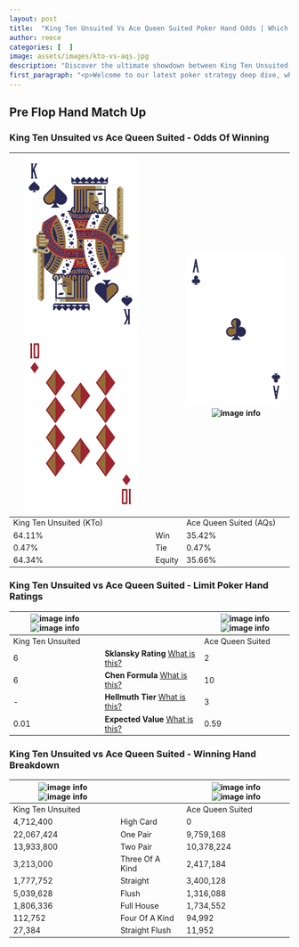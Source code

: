 ```yaml
---
layout: post
title:  "King Ten Unsuited Vs Ace Queen Suited Poker Hand Odds | Which Is The Better Hand In Poker? A Complete Guide"
author: reece
categories: [  ]
image: assets/images/kto-vs-aqs.jpg
description: "Discover the ultimate showdown between King Ten Unsuited and Ace Queen Suited in poker! Uncover the odds, strategies, and scenarios where one hand triumphs over the other. Get ready to up your poker game with this thrilling analysis."
first_paragraph: "<p>Welcome to our latest poker strategy deep dive, where we're pitting two distinct hands against each other in a high-stakes showdown: King Ten Unsuited vs Ace Queen Suited.</p><p>In the dynamic world of poker, every decision counts, and knowing which hand holds the upper hand is key to your success at the table.</p><p>In this article, we'll dissect these two hands, explore the scenarios where one dominates the other, and equip you with the knowledge to make strategic choices that can tip the odds in your favor.</p><p>Get ready to unravel the intriguing dynamics of these poker hands and elevate your game to new heights.</p>"
---
```




[comment]: # (sp0)

## Pre Flop Hand Match Up

<div class="table hand-ratings" markdown="1"> 



### King Ten Unsuited vs Ace Queen Suited - Odds Of Winning


    
| ![image info](assets/images/hand1/k.png) ![image info](assets/images/hand1/to.png) |  | ![image info](assets/images/hand2/a.png) ![image info](assets/images/hand2/qs.png) |
| -------- | -------- | -------- |
| King Ten Unsuited (KTo) |  | Ace Queen Suited (AQs) |
| 64.11% | Win | 35.42% |
| 0.47% | Tie | 0.47% |
| 64.34% | Equity | 35.66% |




[comment]: # (sp1)



### King Ten Unsuited vs Ace Queen Suited - Limit Poker Hand Ratings


    
| ![image info](https://www.riverpairs.com/assets/images/hand1/k.png) ![image info](https://www.riverpairs.com/assets/images/hand1/to.png) |  | ![image info](https://www.riverpairs.com/assets/images/hand2/a.png) ![image info](https://www.riverpairs.com/assets/images/hand2/qs.png) |
| -------- | -------- | -------- |
| King Ten Unsuited |  | Ace Queen Suited |
| 6 | **Sklansky Rating** [What is this?](/sklansky-rating-explained) | 2 |
| 6 | **Chen Formula** [What is this?](/chen-formula-explained) | 10 |
| - | **Hellmuth Tier** [What is this?](/Hellmuth-tier-explained) | 3 |
| 0.01 | **Expected Value** [What is this?](/expected-value-explained) | 0.59 |




[comment]: # (sp2)



### King Ten Unsuited vs Ace Queen Suited - Winning Hand Breakdown


    
| ![image info](https://www.riverpairs.com/assets/images/hand1/k.png) ![image info](https://www.riverpairs.com/assets/images/hand1/to.png) |  | ![image info](https://www.riverpairs.com/assets/images/hand2/a.png) ![image info](https://www.riverpairs.com/assets/images/hand2/qs.png) |
| -------- | -------- | -------- |
| King Ten Unsuited |  | Ace Queen Suited |
| 4,712,400 | High Card | 0 |
| 22,067,424 | One Pair | 9,759,168 |
| 13,933,800 | Two Pair | 10,378,224 |
| 3,213,000 | Three Of A Kind | 2,417,184 |
| 1,777,752 | Straight | 3,400,128 |
| 5,039,628 | Flush | 1,316,088 |
| 1,806,336 | Full House | 1,734,552 |
| 112,752 | Four Of A Kind | 94,992 |
| 27,384 | Straight Flush | 11,952 |




[comment]: # (sp3)



</div>

[comment]: # (sp4)



[comment]: # (sp5)

